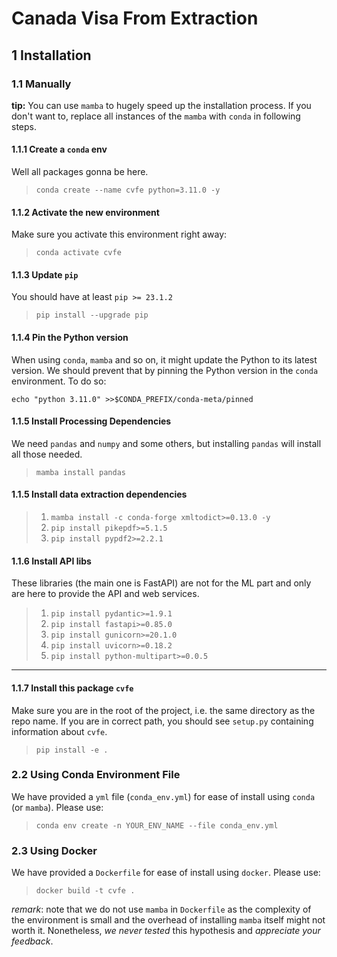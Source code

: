 # Canada Visa From Extraction

## 1 Installation

### 1.1 Manually

**tip:** You can use `mamba` to hugely speed up the installation process. If you don't want to, replace all instances of the `mamba` with `conda` in following steps.

#### 1.1.1 Create a `conda` env

Well all packages gonna be here.
>`conda create --name cvfe python=3.11.0 -y`

#### 1.1.2 Activate the new environment

Make sure you activate this environment right away:
>`conda activate cvfe`

#### 1.1.3 Update `pip`

You should have at least `pip >= 23.1.2`
>`pip install --upgrade pip`

#### 1.1.4 Pin the Python version

When using `conda`, `mamba` and so on, it might update the Python to its latest version. We should prevent that by pinning the Python version in the `conda` environment. To do so:

`echo "python 3.11.0" >>$CONDA_PREFIX/conda-meta/pinned`

#### 1.1.5 Install Processing Dependencies

We need `pandas` and `numpy` and some others, but installing `pandas` will install all those needed.

> `mamba install pandas`

#### 1.1.5 Install data extraction dependencies

>1. `mamba install -c conda-forge xmltodict>=0.13.0 -y`
>2. `pip install pikepdf>=5.1.5`
>3. `pip install pypdf2>=2.2.1`

#### 1.1.6 Install API libs

These libraries (the main one is FastAPI) are not for the ML part and only are here to provide the API and web services.

>1. `pip install pydantic>=1.9.1`
>2. `pip install fastapi>=0.85.0`
>3. `pip install gunicorn>=20.1.0`
>4. `pip install uvicorn>=0.18.2`
>5. `pip install python-multipart>=0.0.5`

----

#### 1.1.7 Install this package `cvfe`

Make sure you are in the root of the project, i.e. the same directory as the repo name. If you are in correct path, you should see `setup.py` containing information about `cvfe`.
>`pip install -e .`

### 2.2 Using Conda Environment File

We have provided a `yml` file (`conda_env.yml`) for ease of install using `conda` (or `mamba`). Please use:
> `conda env create -n YOUR_ENV_NAME --file conda_env.yml`

### 2.3 Using Docker

We have provided a `Dockerfile` for ease of install using `docker`. Please use:
> `docker build -t cvfe .`

*remark*: note that we do not use `mamba` in `Dockerfile` as the complexity of the environment is small and the overhead of installing `mamba` itself might not worth it. Nonetheless, *we never tested* this hypothesis and *appreciate your feedback*.
